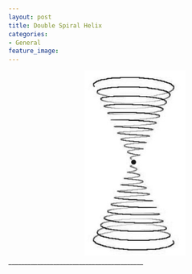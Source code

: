 ```yaml
---
layout: post
title: Double Spiral Helix
categories:
- General
feature_image: 
---
```


<center>
	<img src="/images/double-spiral.jpg" width="200">
</center>
__________________________________________		
